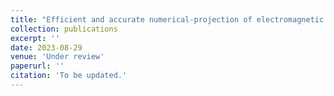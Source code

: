 ```yaml
---
title: "Efficient and accurate numerical-projection of electromagnetic multipoles for scattering objects"
collection: publications
excerpt: ''
date: 2023-08-29
venue: 'Under review'
paperurl: ''
citation: 'To be updated.'
---
```

